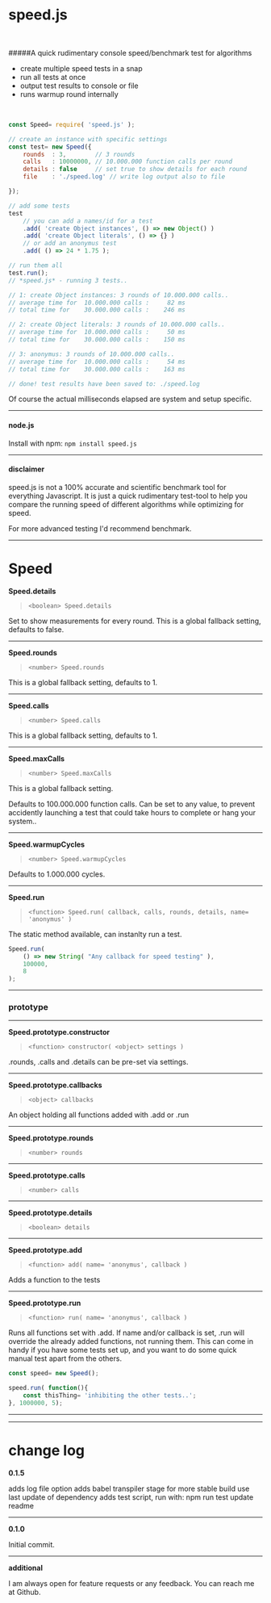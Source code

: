 speed.js
========
<br/>

#####A quick rudimentary console speed/benchmark test for algorithms

- create multiple speed tests in a snap
- run all tests at once
- output test results to console or file
- runs warmup round internally 

<br/>

```javascript
const Speed= require( 'speed.js' );

// create an instance with specific settings
const test= new Speed({
	rounds	: 3,		// 3 rounds
	calls	: 10000000,	// 10.000.000 function calls per round
	details	: false		// set true to show details for each round
	file	: './speed.log'	// write log output also to file

});

// add some tests
test
	// you can add a names/id for a test	
	.add( 'create Object instances', () => new Object() )
	.add( 'create Object literals', () => {} )
	// or add an anonymus test	
	.add( () => 24 * 1.75 );

// run them all
test.run();
// *speed.js* - running 3 tests.. 

// 1: create Object instances: 3 rounds of 10.000.000 calls..
// average time for  10.000.000 calls :     82 ms
// total time for    30.000.000 calls :    246 ms

// 2: create Object literals: 3 rounds of 10.000.000 calls..
// average time for  10.000.000 calls :     50 ms
// total time for    30.000.000 calls :    150 ms

// 3: anonymus: 3 rounds of 10.000.000 calls..
// average time for  10.000.000 calls :     54 ms
// total time for    30.000.000 calls :    163 ms

// done! test results have been saved to: ./speed.log

```
Of course the actual milliseconds elapsed are system and setup specific.
___

#### node.js

Install with npm: `npm install speed.js`

___
#### disclaimer

speed.js is not a 100% accurate and scientific benchmark tool for everything Javascript. It is just a quick rudimentary test-tool to help you compare the running speed of different algorithms while optimizing for speed.

For more advanced testing I'd recommend benchmark.
___


Speed
=====


**Speed.details**
> `<boolean> Speed.details`

Set to show measurements for every round. This is a global fallback setting, defaults to false.
___
**Speed.rounds**
> `<number> Speed.rounds`

This is a global fallback setting, defaults to 1.
___
**Speed.calls**
> `<number> Speed.calls`

This is a global fallback setting, defaults to 1.
___
**Speed.maxCalls**
> `<number> Speed.maxCalls`

This is a global fallback setting.

Defaults to 100.000.000 function calls. Can be set to any value, to prevent accidently launching a test that could take hours to complete or hang your system..
___
**Speed.warmupCycles**
> `<number> Speed.warmupCycles`

Defaults to 1.000.000 cycles.
___
**Speed.run**
> `<function> Speed.run( callback, calls, rounds, details, name= 'anonymus' )`

The static method available, can instanlty run a test.
```javascript
Speed.run( 
	() => new String( "Any callback for speed testing" ),
	100000,
	8
);
```
___
### prototype
___

**Speed.prototype.constructor**
> `<function> constructor( <object> settings )`

.rounds, .calls and .details can be pre-set via settings.
___

**Speed.prototype.callbacks**
> `<object> callbacks`

An object holding all functions added with .add or .run
___

**Speed.prototype.rounds**
> `<number> rounds`

___

**Speed.prototype.calls**
> `<number> calls`

___

**Speed.prototype.details**
> `<boolean> details`

___

**Speed.prototype.add**
> `<function> add( name= 'anonymus', callback )`

Adds a function to the tests
___

**Speed.prototype.run**
> `<function> run( name= 'anonymus', callback )`

Runs all functions set with .add. If name and/or callback is set, .run will override the already added functions, not running them. This can come in handy if you have some tests set up, and you want to do some quick manual test apart from the others.

```javascript
const speed= new Speed();

speed.run( function(){
	const thisThing= 'inhibiting the other tests..';
}, 1000000, 5);
```
___

___
change log
==========

**0.1.5**

adds log file option
adds babel transpiler stage for more stable build
use last update of dependency
adds test script, run with: npm run test
update readme
___

**0.1.0**

Initial commit.

___

**additional**

I am always open for feature requests or any feedback. You can reach me at Github.